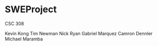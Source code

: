 # SWEProject
CSC 308

Kevin Kong
Tim Newman
Nick Ryan
Gabriel Marquez
Camron Dennler
Michael Maramba
